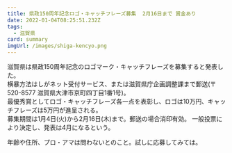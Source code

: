 ```yaml
---
title: 県政150周年記念ロゴ・キャッチフレーズ募集  2月16日まで 賞金あり
date: 2022-01-04T08:25:51.232Z
tags:
  - 滋賀県
card: summary
imgUrl: /images/shiga-kencyo.png
---
```

滋賀県は県政150周年記念のロゴマーク・キャッチフレーズを募集すると発表した。  
横暴方法はしがネット受付サービス、または滋賀県庁企画調整課まで郵送(〒520-8577 滋賀県大津市京町四丁目1番1号)。  
最優秀賞としてロゴ・キャッチフレーズ各一点を表彰し、ロゴは10万円、キャッチフレーズは5万円が進呈される。  
募集期間は1月4日(火)から2月16日(木)まで。郵送の場合消印有効。
一般投票により決定し、発表は4月になるという。

年齢や住所、プロ・アマは問わないとのこと。試しに応募してみては。